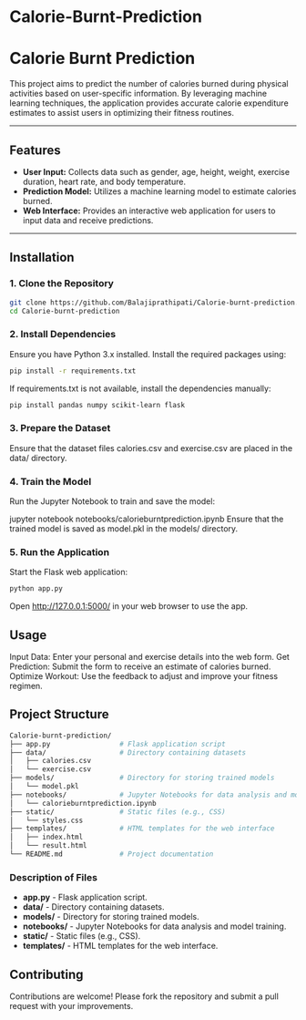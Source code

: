 # Calorie-Burnt-Prediction
# Calorie Burnt Prediction

This project aims to predict the number of calories burned during physical activities based on user-specific information.
By leveraging machine learning techniques, the application provides accurate calorie expenditure estimates to assist users in optimizing their fitness routines.

---

## Features

- **User Input:** Collects data such as gender, age, height, weight, exercise duration, heart rate, and body temperature.
- **Prediction Model:** Utilizes a machine learning model to estimate calories burned.
- **Web Interface:** Provides an interactive web application for users to input data and receive predictions.

---

## Installation

### 1. Clone the Repository

```bash
git clone https://github.com/Balajiprathipati/Calorie-burnt-prediction.git
cd Calorie-burnt-prediction
```

### 2. Install Dependencies
Ensure you have Python 3.x installed. Install the required packages using:

```bash
pip install -r requirements.txt
```

If requirements.txt is not available, install the dependencies manually:

```bash
pip install pandas numpy scikit-learn flask
```

### 3. Prepare the Dataset
Ensure that the dataset files calories.csv and exercise.csv are placed in the data/ directory.

### 4. Train the Model
Run the Jupyter Notebook to train and save the model:

jupyter notebook notebooks/calorieburntprediction.ipynb
Ensure that the trained model is saved as model.pkl in the models/ directory.

### 5. Run the Application
Start the Flask web application:

```bash
python app.py
```

Open http://127.0.0.1:5000/ in your web browser to use the app.

## Usage

Input Data: Enter your personal and exercise details into the web form.
Get Prediction: Submit the form to receive an estimate of calories burned.
Optimize Workout: Use the feedback to adjust and improve your fitness regimen.

## Project Structure
```bash
Calorie-burnt-prediction/
├── app.py                 # Flask application script
├── data/                  # Directory containing datasets
│   ├── calories.csv
│   └── exercise.csv
├── models/                # Directory for storing trained models
│   └── model.pkl
├── notebooks/             # Jupyter Notebooks for data analysis and model training
│   └── calorieburntprediction.ipynb
├── static/                # Static files (e.g., CSS)
│   └── styles.css
├── templates/             # HTML templates for the web interface
│   ├── index.html
│   └── result.html
└── README.md              # Project documentation
```

### Description of Files
- **app.py** - Flask application script.
- **data/** - Directory containing datasets.
- **models/** - Directory for storing trained models.
- **notebooks/** - Jupyter Notebooks for data analysis and model training.
- **static/** - Static files (e.g., CSS).
- **templates/** - HTML templates for the web interface.

## Contributing
Contributions are welcome! Please fork the repository and submit a pull request with your improvements.
